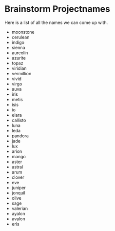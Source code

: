Brainstorm Projectnames
=======================
Here is a list of all the names we can come up with.

- moonstone
- cerulean
- indigo
- sienna
- aureolin
- azurite
- topaz
- viridian
- vermillion
- vivid
- virgo
- auva
- iris
- metis
- isis
- io
- elara
- callisto
- luna
- leda
- pandora
- jade
- lux
- arion
- mango
- aster
- astral
- arum
- clover
- eve
- juniper
- jonquil
- olive
- sage
- valerian
- ayalon
- avalon
- eris